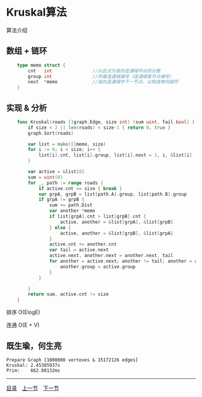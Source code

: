 # Kruskal算法

算法介绍

## 数组 + 链环
```go
	type memo struct {
		cnt   int				//以此点为首的连通域中点的计数
		group int				//所属连通域编号（连通域首节点编号）
		next  *memo				//指向连通域中下一节点，以构成单向链环
	}
```

## 实现 & 分析
```go
	func Kruskal(roads []graph.Edge, size int) (sum uint, fail bool) {
		if size < 2 || len(roads) < size-1 { return 0, true }
		graph.Sort(roads)												//对边集排序

		var list = make([]memo, size)
		for i := 0; i < size; i++ {										//初始化点的记录
			list[i].cnt, list[i].group, list[i].next = 1, i, &list[i]
		}

		var active = &list[0]
		sum = uint(0)
		for _, path := range roads {
			if active.cnt == size { break }								//已经实现全连通
			var grpA, grpB = list[path.A].group, list[path.B].group
			if grpA != grpB {											//连通两域
				sum += path.Dist										//加入此边
				var another *memo
				if list[grpA].cnt > list[grpB].cnt {
					active, another = &list[grpA], &list[grpB]
				} else {
					active, another = &list[grpB], &list[grpA]
				}
				active.cnt += another.cnt								//并少入多
				var tail = active.next
				active.next, another.next = another.next, tail
				for another = active.next; another != tail; another = another.next {
					another.group = active.group
				}
			}

		}
		return sum, active.cnt != size									//返回生成树的权
	}
```
排序 O(ElogE)

连通 O(E + V)

## 既生瑜，何生亮

	Prepare Graph [1000000 vertexes & 15172126 edges]
	Kruskal: 2.45385937s
	Prim:    662.08132ms


---
[目录](../index.md)　[上一节](07.md)　[下一节](07-B.md)
